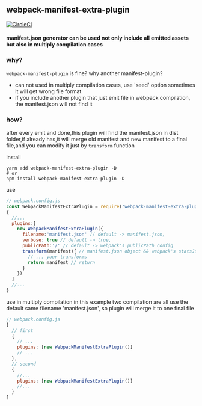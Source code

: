 ## webpack-manifest-extra-plugin

[![CircleCI](https://circleci.com/gh/FlynnLeeGit/webpack-manifest-extra-plugin.svg?style=svg)](https://circleci.com/gh/FlynnLeeGit/webpack-manifest-extra-plugin)

#### manifest.json generator can be used not only include all emitted assets but also in multiply compilation cases

### why?

`webpack-manifest-plugin` is fine? why another manifest-plugin?

* can not used in multiply compilation cases, use 'seed' option sometimes it will get wrong file format
* if you include another plugin that just emit file in webpack compilation, the manifest.json will not find it

### how?

after every emit and done,this plugin will find the manifest.json in dist folder,if already has,it will merge old manifest and new manifest to a final file,and you can modify it just by `transform` function


install

```shell
yarn add webpack-manifest-extra-plugin -D
# or
npm install webpack-manifest-extra-plugin -D
```

use

```js
// webpack.config.js
const WebpackManifestExtraPlugin = require('webpack-manifest-extra-plugin')
{
  //...
  plugins:[
    new WebpackManifestExtraPlugin({
      filename:'manifest.json' // default -> manifest.json,
      verbose: true // default -> true,
      publicPath:'/' // default -> webpack's publicPath config
      transform(manifest){ // manifest.json object && webpack's statsJson object
        // ... your transforms
        return manifest // return
      }
    })
  ]
  //...
}
```

use in multiply compilation
in this example two compilation are all use the default same filename 'manifest.json', so plugin will merge it to one final file
```js
// webpack.config.js
[
  // first
  {
    // ...
    plugins: [new WebpackManifestExtraPlugin()]
    // ...
  },
  // second
  {
    //...
    plugins: [new WebpackManifestExtraPlugin()]
    //...
  }
]
```